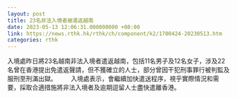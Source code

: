 ```yaml
---
layout: post
title: 23名非法入境者被遣返越南　
date: 2023-05-13 12:06:31.000000000 +08:00
link: https://news.rthk.hk/rthk/ch/component/k2/1700424-20230513.htm
categories: rthk
---
```


入境處昨日將23名越南非法入境者遣返越南，包括11名男子及12名女子，涉及22名曾在香港提出免遣返聲請，但不獲確立的人士，部分曾因干犯刑事罪行被判監及服刑至刑滿出獄。
　　​
入境處表示，會繼續加快遣送程序，視乎實際情況和需要，採取合適措施將非法入境者及逾期逗留人士盡快遣離香港。
